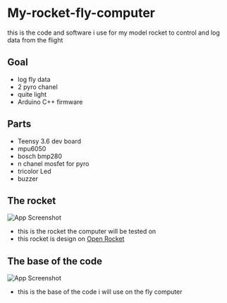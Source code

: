 # My-rocket-fly-computer
this is the code and software i use for my model rocket to control and log data from the flight 

## Goal

- log fly data
- 2 pyro chanel
- quite light
- Arduino C++ firmware

## Parts
- Teensy 3.6 dev board
- mpu6050
- bosch bmp280
- n chanel mosfet for pyro
- tricolor Led
- buzzer

## The rocket

![App Screenshot](https://cdn.discordapp.com/attachments/936282025588064273/1051940479257804910/Capture_decran_2022-12-12_201503.png)

- this is the rocket the computer will be tested on 
- this rocket is design on [Open Rocket](https://openrocket.info/)

## The base of the code

![App Screenshot](https://cdn.discordapp.com/attachments/936282025588064273/1052314296647942177/Capture_decran_2022-12-13_210053.png)

- this is the base of the code i will use on the fly computer 


